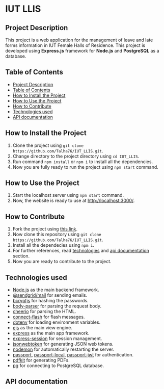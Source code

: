 # IUT LLIS

## Project Description

This project is a web application for the management of leave and late forms information in IUT Female Halls of Residence. This project is developed using **Express.js** framework for **Node.js** and **PostgreSQL** as a database.

## Table of Contents

- [Project Description](#project-description)
- [Table of Contents](#table-of-contents)
- [How to Install the Project](#how-to-install-the-project)
- [How to Use the Project](#how-to-use-the-project)
- [How to Contribute](#how-to-contribute)
- [Technologies used](#technologies-used)
- [API documentation](#api-documentation)

## How to Install the Project

1. Clone the project using `git clone https://github.com/Talha76/IUT_LLIS.git`.
2. Change directory to the project directory using `cd IUT_LLIS`.
3. Run command `npm install` or `npm i` to install all the dependencies.
4. Now you are fully ready to run the project using `npm start` command.

## How to Use the Project

1. Start the localhost server using `npm start` command.
2. Now, the website is ready to use at <http://localhost:3000/>.

## How to Contribute

1. Fork the project using [this link](https://github.com/Talha76/IUT_LLIS/fork).
2. Now clone this repository using `git clone https://github.com/Talha76/IUT_LLIS.git`.
3. Install all the dependecies using `npm i`.
4. For further references, read [technologies](#technologies-used) and [api documentation](#api-documentation) section.
5. Now you are ready to contribute to the project.

## Technologies used

- [Node.js](https://nodejs.org/en/) as the main backend framework.
- [@sendgrid/mail](https://www.npmjs.com/package/@sendgrid/mail) for sending emails.
- [bcryptjs](https://www.npmjs.com/package/bcryptjs) for hashing the passwords.
- [body-parser](https://www.npmjs.com/package/body-parser) for parsing the request body.
- [cheerio](https://www.npmjs.com/package/cheerio) for parsing the HTML.
- [connect-flash](https://www.npmjs.com/package/connect-flash) for flash messages.
- [dotenv](https://www.npmjs.com/package/dotenv) for loading environment variables.
- [ejs](https://www.npmjs.com/package/ejs) as the main view engine.
- [express](https://expressjs.com/) as the main app framework.
- [express-session](https://www.npmjs.com/package/express-session) for session management.
- [jsonwebtoken](https://www.npmjs.com/package/jsonwebtoken) for generating JSON web tokens.
- [nodemon](https://www.npmjs.com/package/nodemon) for automatically restarting the server.
- [passport](https://www.npmjs.com/package/passport), [passport-local](https://www.npmjs.com/package/passport-local), [passport-jwt](https://www.npmjs.com/package/passport-jwt) for authentication.
- [pdfkit](https://www.npmjs.com/package/pdfkit) for generating PDFs.
- [pg](https://www.npmjs.com/package/pg) for connecting to PostgreSQL database.

## API documentation
